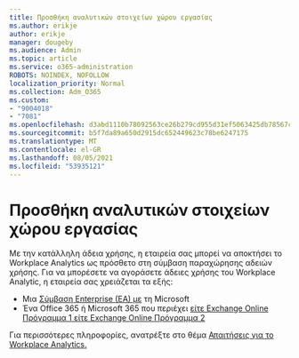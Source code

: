 ```yaml
---
title: Προσθήκη αναλυτικών στοιχείων χώρου εργασίας
ms.author: erikje
author: erikje
manager: dougeby
ms.audience: Admin
ms.topic: article
ms.service: o365-administration
ROBOTS: NOINDEX, NOFOLLOW
localization_priority: Normal
ms.collection: Adm_O365
ms.custom:
- "9004018"
- "7081"
ms.openlocfilehash: d3abd1110b78092563ce26b279cd955d31ef5063425db78567c3cfd906007c0e
ms.sourcegitcommit: b5f7da89a650d2915dc652449623c78be6247175
ms.translationtype: MT
ms.contentlocale: el-GR
ms.lasthandoff: 08/05/2021
ms.locfileid: "53935121"
---
```

# <a name="add-workplace-analytics"></a>Προσθήκη αναλυτικών στοιχείων χώρου εργασίας

Με την κατάλληλη άδεια χρήσης, η εταιρεία σας μπορεί να αποκτήσει το Workplace Analytics ως πρόσθετο στη σύμβαση παραχώρησης αδειών χρήσης. Για να μπορέσετε να αγοράσετε άδειες χρήσης του Workplace Analytic, η εταιρεία σας χρειάζεται τα εξής: 

- Μια [Σύμβαση Enterprise (EA) με](https://docs.microsoft.com/workplace-analytics/setup/environment-requirements#enterprise-agreements) τη Microsoft
- Ένα Office 365 ή Microsoft 365 που περιέχει [είτε Exchange Online Πρόγραμμα 1 είτε Exchange Online Πρόγραμμα 2](https://docs.microsoft.com/workplace-analytics/setup/environment-requirements#exchange-online-plans)

Για περισσότερες πληροφορίες, ανατρέξτε στο θέμα [Απαιτήσεις για το Workplace Analytics.](https://docs.microsoft.com/workplace-analytics/setup/environment-requirements) 
